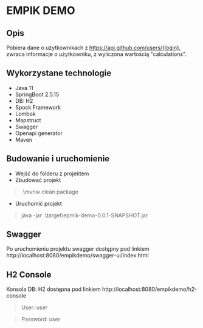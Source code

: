 # EMPIK DEMO

## Opis
Pobiera dane o użytkownikach z https://api.github.com/users/{login}, 
zwraca informacje o użytkowniku, z wyliczona wartością "calculations".

## Wykorzystane technologie 
* Java 11
* SpringBoot 2.5.15
* DB: H2
* Spock Framework
* Lombok
* Mapstruct
* Swagger
* Openapi generator
* Maven

## Budowanie i uruchomienie 

* Wejść do folderu z projektem
* Zbudować projekt

>  .\mvnw clean package

* Uruchomić projekt

>  java -jar .\target\epmik-demo-0.0.1-SNAPSHOT.jar

## Swagger

Po uruchomieniu projektu swagger dostępny pod linkiem http://localhost:8080/empikdemo/swagger-ui/index.html

## H2 Console

Konsola DB: H2 dostępna pod linkiem http://localhost:8080/empikdemo/h2-console
> User: user

> Password: user
